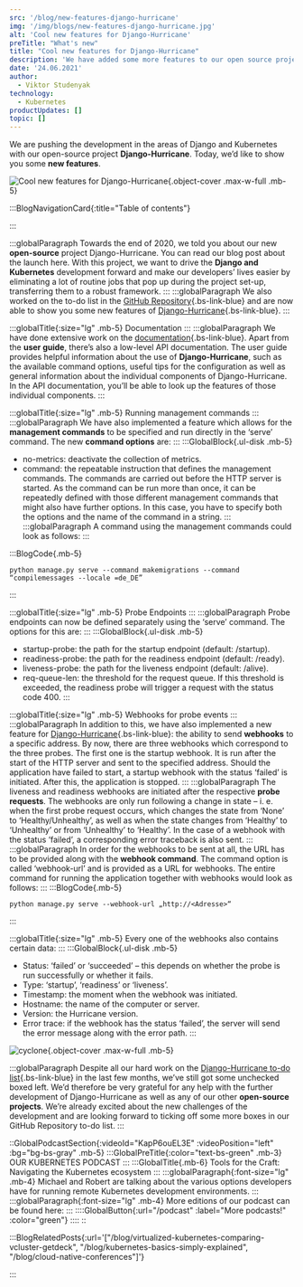 ```yaml
---
src: '/blog/new-features-django-hurricane'
img: '/img/blogs/new-features-django-hurricane.jpg'
alt: 'Cool new features for Django-Hurricane'
preTitle: "What's new"
title: "Cool new features for Django-Hurricane"
description: 'We have added some more features to our open source project, Django-Hurricane. Check them out here! ✔ Django ✔ Open Source ✔ New Features'
date: '24.06.2021'
author:
  - Viktor Studenyak
technology:
  - Kubernetes
productUpdates: []
topic: []
---
```

We are pushing the development in the areas of Django and Kubernetes with our open-source project **Django-Hurricane**. Today, we’d like to show you some **new features**.
<!--more-->

![Cool new features for Django-Hurricane](/img/blogs/new-features-django-hurricane.jpg){.object-cover .max-w-full .mb-5}

:::BlogNavigationCard{:title="Table of contents"}

:::


:::globalParagraph
Towards the end of 2020, we told you about our new **open-source** project Django-Hurricane. You can read our blog post about the launch here. With this project, we want to drive the **Django and Kubernetes** development forward and make our developers’ lives easier by eliminating a lot of routine jobs that pop up during the project set-up, transferring them to a robust framework.
:::
:::globalParagraph
We also worked on the to-do list in the [GitHub Repository](https://github.com/django-hurricane/django-hurricane){.bs-link-blue} and are now able to show you some new features of [Django-Hurricane](https://django-hurricane.io/){.bs-link-blue}.
:::

:::globalTitle{:size="lg" .mb-5}
Documentation
:::
:::globalParagraph
We have done extensive work on the [documentation](https://django-hurricane.readthedocs.io/en/latest/){.bs-link-blue}. Apart from the **user guide**, there’s also a low-level API documentation. The user guide provides helpful information about the use of **Django-Hurricane**, such as the available command options, useful tips for the configuration as well as general information about the individual components of Django-Hurricane. In the API documentation, you’ll be able to look up the features of those individual components.
:::

:::globalTitle{:size="lg" .mb-5}
Running management commands
:::
:::globalParagraph
We have also implemented a feature which allows for the **management commands** to be specified and run directly in the ‘serve’ command. The new **command options** are:
:::
:::GlobalBlock{.ul-disk .mb-5}
- no-metrics: deactivate the collection of metrics.
- command: the repeatable instruction that defines the management commands. The commands are carried out before the HTTP server is started. As the command can be run more than once, it can be repeatedly defined with those different management commands that might also have further options. In this case, you have to specify both the options and the name of the command in a string.
:::
:::globalParagraph
A command using the management commands could look as follows:
:::

:::BlogCode{.mb-5}
```docker
python manage.py serve --command makemigrations --command “compilemessages --locale =de_DE”
```
:::

:::globalTitle{:size="lg" .mb-5}
Probe Endpoints
:::
:::globalParagraph
Probe endpoints can now be defined separately using the ‘serve’ command. The options for this are:
:::
:::GlobalBlock{.ul-disk .mb-5}
- startup-probe: the path for the startup endpoint (default: /startup).
- readiness-probe: the path for the readiness endpoint (default: /ready).
- liveness-probe: the path for the liveness endpoint (default: /alive).
- req-queue-len: the threshold for the request queue. If this threshold is exceeded, the readiness probe will trigger a request with the status code 400.
:::

:::globalTitle{:size="lg" .mb-5}
Webhooks for probe events
:::
:::globalParagraph
In addition to this, we have also implemented a new feature for [Django-Hurricane](https://django-hurricane.io/){.bs-link-blue}: the ability to send **webhooks** to a specific address. By now, there are three webhooks which correspond to the three probes. The first one is the startup webhook. It is run after the start of the HTTP server and sent to the specified address. Should the application have failed to start, a startup webhook with the status ‘failed’ is initiated. After this, the application is stopped.
:::
:::globalParagraph
The liveness and readiness webhooks are initiated after the respective **probe requests**. The webhooks are only run following a change in state – i. e. when the first probe request occurs, which changes the state from ‘None’ to ‘Healthy/Unhealthy’, as well as when the state changes from ‘Healthy’ to ‘Unhealthy’ or from ‘Unhealthy’ to ‘Healthy’. In the case of a webhook with the status ‘failed’, a corresponding error traceback is also sent.
:::
:::globalParagraph
In order for the webhooks to be sent at all, the URL has to be provided along with the **webhook command**. The command option is called ‘webhook-url’ and is provided as a URL for webhooks. The entire command for running the application together with webhooks would look as follows:
:::
:::BlogCode{.mb-5}
```docker
python manage.py serve --webhook-url „http://<Adresse>“
```
:::

:::globalTitle{:size="lg" .mb-5}
Every one of the webhooks also contains certain data:
:::
:::GlobalBlock{.ul-disk .mb-5}
- Status: ‘failed’ or ‘succeeded’ – this depends on whether the probe is run successfully or whether it fails.
- Type: ‘startup’, ‘readiness’ or ‘liveness’.
- Timestamp: the moment when the webhook was initiated.
- Hostname: the name of the computer or server.
- Version: the Hurricane version.
- Error trace: if the webhook has the status ‘failed’, the server will send the error message along with the error path.
:::

![cyclone](/img/blogs/cyclone.jpg){.object-cover .max-w-full .mb-5}

:::globalParagraph
Despite all our hard work on the [Django-Hurricane to-do list](https://django-hurricane.readthedocs.io/en/latest/todos.html){.bs-link-blue} in the last few months, we’ve still got some unchecked boxed left. We’d therefore be very grateful for any help with the further development of Django-Hurricane as well as any of our other **open-source projects**. We’re already excited about the new challenges of the development and are looking forward to ticking off some more boxes in our GitHub Repository to-do list.
:::

::GlobalPodcastSection{:videoId="KapP6ouEL3E" :videoPosition="left" :bg="bg-bs-gray" .mb-5}
:::GlobalPreTitle{:color="text-bs-green" .mb-3}
OUR KUBERNETES PODCAST
:::
:::GlobalTitle{.mb-6}
Tools for the Craft: Navigating the Kubernetes ecosystem
:::
:::globalParagraph{:font-size="lg" .mb-4}
Michael and Robert are talking about the various options developers have for running remote Kubernetes development environments.
:::
:::globalParagraph{:font-size="lg" .mb-4}
More editions of our podcast can be found here:
:::
::::GlobalButton{:url="/podcast" :label="More podcasts!" :color="green"}
::::
::



:::BlogRelatedPosts{:url='["/blog/virtualized-kubernetes-comparing-vcluster-getdeck", "/blog/kubernetes-basics-simply-explained", "/blog/cloud-native-conferences"]'}

:::
